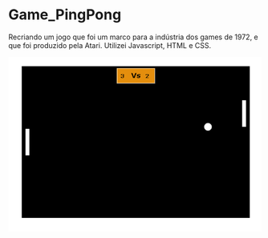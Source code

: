 # Game_PingPong
Recriando um jogo que foi um marco para a indústria dos games de 1972, e que foi produzido pela Atari. Utilizei Javascript, HTML e CSS.

<img src="/gif/pingpong.gif">
